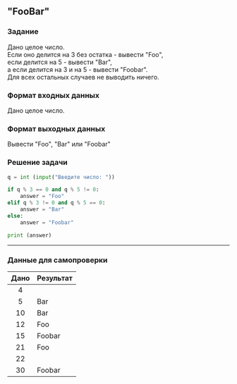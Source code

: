 ## "FooBar"

### Задание

Дано целое число. \
Если оно делится на 3 без остатка - вывести "Foo", \
если делится на 5 - вывести "Bar", \
а если делится на 3 и на 5 - вывести "Foobar". \
Для всех остальных случаев не выводить ничего.

### Формат входных данных

Дано целое число.

### Формат выходных данных

Вывести "Foo", "Bar" или "Foobar"

### Решение задачи

```python
q = int (input("Введите число: "))

if q % 3 == 0 and q % 5 != 0:
    answer = "Foo"
elif q % 3 != 0 and q % 5 == 0:
    answer = "Bar"
else:
    answer = "Foobar"

print (answer)
```

---

### Данные для самопроверки

| Дано | Результат |
| :---: | --- |
|    4    |  |
|    5    | Bar  |
|    10    | Bar |
|    12    | Foo  |
|    15   | Foobar  |
|    21   | Foo  |
|    22   |   |
|    30   |  Foobar |

